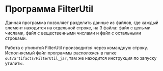 # Программа FilterUtil

Данная программа позволяет разделить данные из файлов, где каждый элемент находится на отдельной строке, на 3 файла: файл с целыми числами, файл с вещественными числами и файл с остальными строками.

Работа с утилитой FilterUtil производится через командную строку. Исполняемый файл программы расположен в папке `out/artifacts/FilterUtil_jar`, там же находится инструкция по запуску утилиты.
